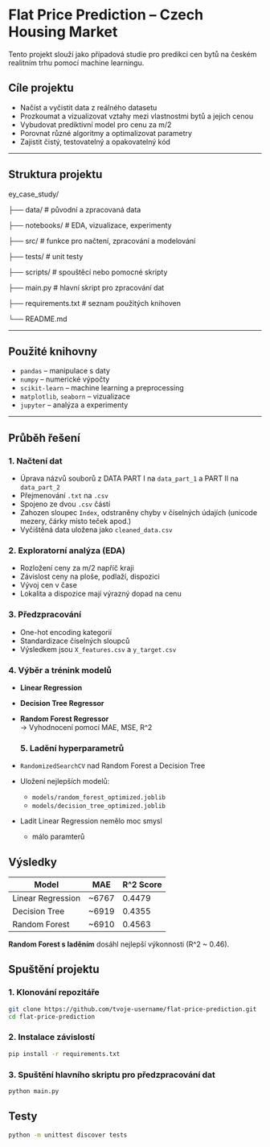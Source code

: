 # Flat Price Prediction – Czech Housing Market

Tento projekt slouží jako případová studie pro predikci cen bytů na českém realitním trhu pomocí machine learningu.

## Cíle projektu

- Načíst a vyčistit data z reálného datasetu
- Prozkoumat a vizualizovat vztahy mezi vlastnostmi bytů a jejich cenou
- Vybudovat prediktivní model pro cenu za m/2
- Porovnat různé algoritmy a optimalizovat parametry
- Zajistit čistý, testovatelný a opakovatelný kód

---

## Struktura projektu

ey_case_study/

├── data/ # původní a zpracovaná data

├── notebooks/ # EDA, vizualizace, experimenty

├── src/ # funkce pro načtení, zpracování a modelování

├── tests/ # unit testy

├── scripts/ # spouštěcí nebo pomocné skripty

├── main.py # hlavní skript pro zpracování dat

├── requirements.txt # seznam použitých knihoven

└── README.md

---

## Použité knihovny

- `pandas` – manipulace s daty
- `numpy` – numerické výpočty
- `scikit-learn` – machine learning a preprocessing
- `matplotlib`, `seaborn` – vizualizace
- `jupyter` – analýza a experimenty

---

## Průběh řešení

### 1. Načtení dat

- Úprava názvů souborů z DATA PART I na `data_part_1` a PART II na `data_part_2`
- Přejmenování `.txt` na `.csv`
- Spojeno ze dvou `.csv` částí
- Zahozen sloupec `Index`, odstraněny chyby v číselných údajích (unicode mezery, čárky místo teček apod.)
- Vyčištěná data uložena jako `cleaned_data.csv`

### 2. Exploratorní analýza (EDA)

- Rozložení ceny za m/2 napříč kraji
- Závislost ceny na ploše, podlaží, dispozici
- Vývoj cen v čase
- Lokalita a dispozice mají výrazný dopad na cenu

### 3. Předzpracování

- One-hot encoding kategorií
- Standardizace číselných sloupců
- Výsledkem jsou `X_features.csv` a `y_target.csv`

### 4. Výběr a trénink modelů

- **Linear Regression**
- **Decision Tree Regressor**
- **Random Forest Regressor**  
  -> Vyhodnocení pomocí MAE, MSE, R^2

  ### 5. Ladění hyperparametrů

- `RandomizedSearchCV` nad Random Forest a Decision Tree
- Uložení nejlepších modelů:
  - `models/random_forest_optimized.joblib`
  - `models/decision_tree_optimized.joblib`
- Ladit Linear Regression nemělo moc smysl
  - málo paramterů

## Výsledky

| Model             | MAE   | R^2 Score |
| ----------------- | ----- | --------- |
| Linear Regression | ~6767 | 0.4479    |
| Decision Tree     | ~6919 | 0.4355    |
| Random Forest     | ~6910 | 0.4563    |

**Random Forest s laděním** dosáhl nejlepší výkonnosti (R^2 ~ 0.46).

## Spuštění projektu

### 1. Klonování repozitáře

```bash
git clone https://github.com/tvoje-username/flat-price-prediction.git
cd flat-price-prediction
```

### 2. Instalace závislostí

```bash
pip install -r requirements.txt
```

### 3. Spuštění hlavního skriptu pro předzpracování dat

```bash
python main.py
```

## Testy

```bash
python -m unittest discover tests
```
